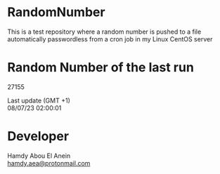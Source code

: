 # RandomNumber    
This is a test repository where a random number is pushed to a file automatically passwordless from a cron job in my Linux CentOS server    
# Random Number of the last run   
27155
      
Last update (GMT +1)    
08/07/23 02:00:01
# Developer    
Hamdy Abou El Anein   
hamdy.aea@protonmail.com
